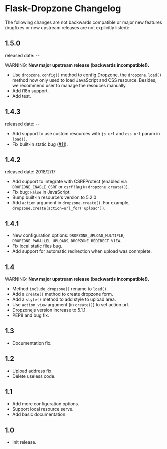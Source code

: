 Flask-Dropzone Changelog
=========================

The following changes are not backwards compatible or major new features
(bugfixes or new upstream releases are not explicitly listed):

1.5.0
-----
released date: --

WARNING: **New major upstream release (backwards incompatible!).**

* Use `dropzone.config()` method to config Dropzone, the `dropzone.load()` method
now only used to load JavaScript and CSS resource. Besides, we recommend user to
manage the resouces manually.
* Add i18n support.
* Add test.

1.4.3
------
released date: --

* Add support to use custom resources with `js_url` and `css_url` param in `load()`.
* Fix built-in static bug ([#11]).

[#11]:https://github.com/greyli/flask-dropzone/issues/11

1.4.2
------
released date: 2018/2/17

* Add support to integrate with CSRFProtect (enabled via `DROPZONE_ENABLE_CSRF`
 or `csrf` flag in `dropzone.create()`).
* Fix bug: `False` in JavaScript.
* Bump built-in resource's version to 5.2.0
* Add `action` argument in `dropzone.create()`. For example, 
`dropzone.create(action=url_for('upload'))`.

1.4.1
------

* New configuration options: `DROPZONE_UPLOAD_MULTIPLE`,
 `DROPZONE_PARALLEL_UPLOADS`, `DROPZONE_REDIRECT_VIEW`.
* Fix local static files bug.
* Add support for automatic redirection when upload was conmplete.

1.4
---

WARNING: **New major upstream release (backwards incompatible!).**

* Method `include_dropzone()` rename to `load()`.
* Add a `create()` method to create dropzone form.
* Add a `style()` method to add style to upload area.
* Use `action_view` argument (in `create()`) to set action url.
* Dropzonejs version increase to 5.1.1.
* PEP8 and bug fix.

1.3
---
* Documentation fix.

1.2
---
* Upload address fix.
* Delete useless code.

1.1
---
* Add more configuration options.
* Support local resource serve.
* Add basic documentation.

1.0
---
* Init release.
